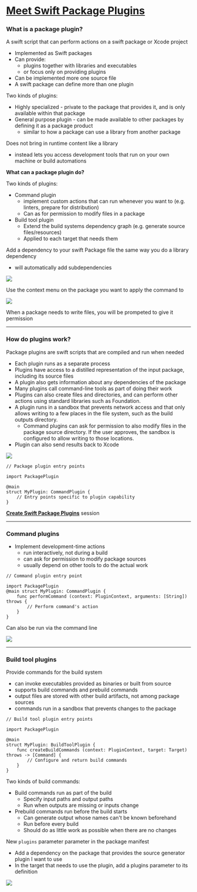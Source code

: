 # [**Meet Swift Package Plugins**](https://developer.apple.com/videos/play/wwdc2022/110359/)

### **What is a package plugin?**

A swift script that can perform actions on a swift package or Xcode project

* Implemented as Swift packages
* Can provide:
	* plugins together with libraries and executables
	* or focus only on providing plugins
* Can be implemented more one source file
* A swift package can define more than one plugin

Two kinds of plugins:
* Highly specialized - private to the package that provides it, and is only available within that package
* General purpose plugin - can be made available to other packages by defining it as a package product
	* similar to how a package can use a library from another package

Does not bring in runtime content like a library
* instead lets you access development tools that run on your own machine or build automations

**What can a package plugin do?**

Two kinds of plugins:
* Command plugin
	* implement custom actions that can run whenever you want to (e.g. linters, prepare for distribution)
	* Can as for permission to modify files in a package
* Build tool plugin
	* Extend the build systems dependency graph (e.g. generate source files/resources)
	* Applied to each target that needs them

Add a dependency to your swift Package file the same way you do a library dependency
* will automatically add subdependencies

![](images/packagePlugins/dependency.png)

Use the context menu on the package you want to apply the command to

![](images/packagePlugins/context_menu.png)

When a package needs to write files, you will be prompeted to give it permission

---

### **How do plugins work?**

Package plugins are swift scripts that are compiled and run when needed

* Each plugin runs as a separate process
* Plugins have access to a distilled representation of the input package, including its source files
* A plugin also gets information about any dependencies of the package
* Many plugins call command-line tools as part of doing their work
* Plugins can also create files and directories, and can perform other actions using standard libraries such as Foundation. 
* A plugin runs in a sandbox that prevents network access and that only allows writing to a few places in the file system, such as the build outputs directory. 
	* Command plugins can ask for permission to also modify files in the package source directory. If the user approves, the sandbox is configured to allow writing to those locations.
* Plugin can also send results back to Xcode

![](images/packagePlugins/plugin_diagram.png)

```
// Package plugin entry points

import PackagePlugin

@main
struct MyPlugin: CommandPlugin {
	// Entry points specific to plugin capability
}
```

[**Create Swift Package Plugins**](https://developer.apple.com/videos/play/wwdc2022/110401/) session

---

### **Command plugins**

* Implement development-time actions
	* run interactively, not during a build
	* can ask for permission to modify package sources
	* usually depend on other tools to do the actual work

```
// Command plugin entry point

import PackagePlugin
@main struct MyPlugin: CommandPlugin {
	func performCommand (context: PluginContext, arguments: [String]) throws {
		// Perform command's action
	}
}
```

Can also be run via the command line

![](images/packagePlugins/command_line.png)

---

### **Build tool plugins**

Provide commands for the build system

* can invoke executables provided as binaries or built from source
* supports build commands and prebuild commands
* output files are stored with other build artifacts, not among package sources
* commands run in a sandbox that prevents changes to the package

```
// Build tool plugin entry points

import PackagePlugin

@main
struct MyPlugin: BuildToolPlugin {
	func createBuildCommands (context: PluginContext, target: Target) throws -> [Command] {
		// Configure and return build commands
	}
}
```

Two kinds of build commands:

* Build commands run as part of the build
	* Specify input paths and output paths
	* Run when outputs are missing or inputs change
* Prebuild commands run before the build starts
	* Can generate output whose names can't be known beforehand
	* Run before every build
	* Should do as little work as possible when there are no changes

New `plugins` parameter parameter in the package manifest

* Add a dependency on the package that provides the source generator plugin I want to use
* In the target that needs to use the plugin, add a plugins parameter to its definition

![](images/packagePlugins/manifest.png)


